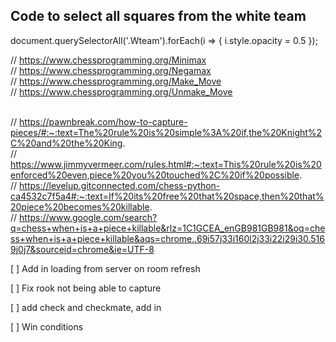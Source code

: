 ## Code to select all squares from the white team
document.querySelectorAll('.Wteam').forEach(i => { i.style.opacity = 0.5 });






// https://www.chessprogramming.org/Minimax
<br>
// https://www.chessprogramming.org/Negamax
<br>
// https://www.chessprogramming.org/Make_Move
<br>
// https://www.chessprogramming.org/Unmake_Move
<br>
<br>

// https://pawnbreak.com/how-to-capture-pieces/#:~:text=The%20rule%20is%20simple%3A%20if,the%20Knight%2C%20and%20the%20King.
<br>
// https://www.jimmyvermeer.com/rules.html#:~:text=This%20rule%20is%20enforced%20even,piece%20you%20touched%2C%20if%20possible.
<br>
// https://levelup.gitconnected.com/chess-python-ca4532c7f5a4#:~:text=If%20its%20free%20that%20space,then%20that%20piece%20becomes%20killable.
<br>
// https://www.google.com/search?q=chess+when+is+a+piece+killable&rlz=1C1GCEA_enGB981GB981&oq=chess+when+is+a+piece+killable&aqs=chrome..69i57j33i160l2j33i22i29i30.5169j0j7&sourceid=chrome&ie=UTF-8





[ ] Add in loading from server on room refresh

[ ] Fix rook not being able to capture 

[ ] add check and checkmate, add in 

[ ] Win conditions